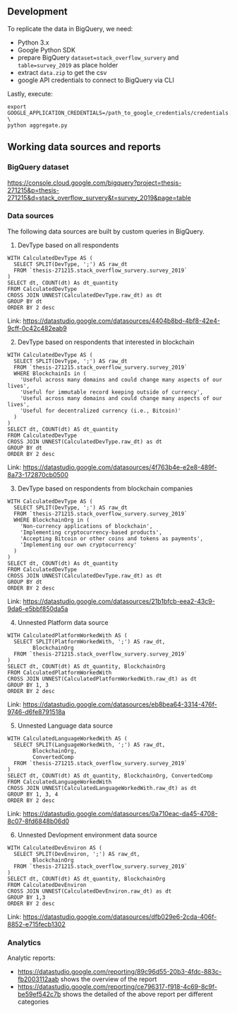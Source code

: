 ## Development

To replicate the data in BigQuery, we need:
- Python 3.x
- Google Python SDK
- prepare BigQuery `dataset=stack_overflow_survery` and `table=survey_2019` as place holder
- extract `data.zip` to get the csv
- google API credentials to connect to BigQuery via CLI

Lastly, execute:

```
export GOOGLE_APPLICATION_CREDENTIALS=/path_to_google_credentials/credentials.json \
python aggregate.py
```


## Working data sources and reports

### BigQuery dataset 

https://console.cloud.google.com/bigquery?project=thesis-271215&p=thesis-271215&d=stack_overflow_survery&t=survey_2019&page=table


### Data sources

The following data sources are built by custom queries in BigQuery.

1. DevType based on all respondents

```
WITH CalculatedDevType AS (
  SELECT SPLIT(DevType, ';') AS raw_dt
  FROM `thesis-271215.stack_overflow_survery.survey_2019`
)
SELECT dt, COUNT(dt) As dt_quantity
FROM CalculatedDevType
CROSS JOIN UNNEST(CalculatedDevType.raw_dt) as dt
GROUP BY dt
ORDER BY 2 desc
```

Link: https://datastudio.google.com/datasources/4404b8bd-4bf8-42e4-9cff-0c42c482eab9

2. DevType based on respondents that interested in blockchain

```
WITH CalculatedDevType AS (
  SELECT SPLIT(DevType, ';') AS raw_dt
  FROM `thesis-271215.stack_overflow_survery.survey_2019`
  WHERE BlockchainIs in (
    'Useful across many domains and could change many aspects of our lives',
    'Useful for immutable record keeping outside of currency',
    'Useful across many domains and could change many aspects of our lives',
    'Useful for decentralized currency (i.e., Bitcoin)'
  )
)
SELECT dt, COUNT(dt) AS dt_quantity
FROM CalculatedDevType
CROSS JOIN UNNEST(CalculatedDevType.raw_dt) as dt
GROUP BY dt
ORDER BY 2 desc
```

Link: https://datastudio.google.com/datasources/4f763b4e-e2e8-489f-8a73-172870cb0500

3. DevType based on respondents from blockchain companies

```
WITH CalculatedDevType AS (
  SELECT SPLIT(DevType, ';') AS raw_dt
  FROM `thesis-271215.stack_overflow_survery.survey_2019`
  WHERE BlockchainOrg in (
    'Non-currency applications of blockchain',
    'Implementing cryptocurrency-based products',
    'Accepting Bitcoin or other coins and tokens as payments',
    'Implementing our own cryptocurrency'
  )
)
SELECT dt, COUNT(dt) As dt_quantity
FROM CalculatedDevType
CROSS JOIN UNNEST(CalculatedDevType.raw_dt) as dt
GROUP BY dt
ORDER BY 2 desc
```

Link: https://datastudio.google.com/datasources/21b1bfcb-eea2-43c9-9da6-e5bbf850da5a

4. Unnested Platform data source

```
WITH CalculatedPlatformWorkedWith AS (
  SELECT SPLIT(PlatformWorkedWith, ';') AS raw_dt,
  		BlockchainOrg
  FROM `thesis-271215.stack_overflow_survery.survey_2019`
)
SELECT dt, COUNT(dt) AS dt_quantity, BlockchainOrg
FROM CalculatedPlatformWorkedWith
CROSS JOIN UNNEST(CalculatedPlatformWorkedWith.raw_dt) as dt
GROUP BY 1, 3
ORDER BY 2 desc
```

Link: https://datastudio.google.com/datasources/eb8bea64-3314-476f-9746-d6fe8791518a

5. Unnested Language data source

```
WITH CalculatedLanguageWorkedWith AS (
  SELECT SPLIT(LanguageWorkedWith, ';') AS raw_dt,
  		BlockchainOrg,
  		ConvertedComp
  FROM `thesis-271215.stack_overflow_survery.survey_2019`
)
SELECT dt, COUNT(dt) AS dt_quantity, BlockchainOrg, ConvertedComp
FROM CalculatedLanguageWorkedWith
CROSS JOIN UNNEST(CalculatedLanguageWorkedWith.raw_dt) as dt
GROUP BY 1, 3, 4
ORDER BY 2 desc
```

Link: https://datastudio.google.com/datasources/0a710eac-da45-4708-8c07-8fd6848b06d0

6. Unnested Devlopment environment data source

```
WITH CalculatedDevEnviron AS (
  SELECT SPLIT(DevEnviron, ';') AS raw_dt,
  		BlockchainOrg
  FROM `thesis-271215.stack_overflow_survery.survey_2019`
)
SELECT dt, COUNT(dt) AS dt_quantity, BlockchainOrg
FROM CalculatedDevEnviron
CROSS JOIN UNNEST(CalculatedDevEnviron.raw_dt) as dt
GROUP BY 1,3
ORDER BY 2 desc
```

Link: https://datastudio.google.com/datasources/dfb029e6-2cda-406f-8852-e715fecb1302

### Analytics

Analytic reports:
- https://datastudio.google.com/reporting/89c96d55-20b3-4fdc-883c-fb2003112aab shows the overview of the report
- https://datastudio.google.com/reporting/ce796317-f918-4c69-8c9f-be59ef542c7b shows the detailed of the above report per different categories 
